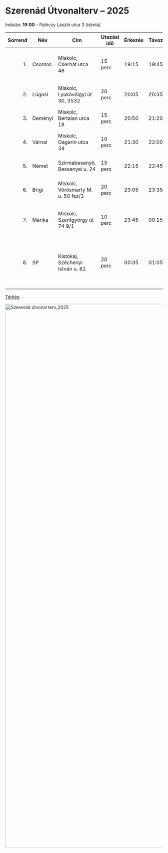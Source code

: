# Szerenád Útvonalterv – 2025

Indulás: **19:00** – Palóczy László utca 3 (iskola)

| Sorrend | Név            | Cím                                    | Utazási idő | Érkezés | Távozás | Megjegyzés                                                                 |
|--------:|----------------|----------------------------------------|-------------|---------|---------|---------------------------------------------------------------------------|
| 1.     | Csontos         | Miskolc, Cserhát utca 48               | 15 perc     | 19:15   | 19:45   | Van kisgyerek, **maximum este 9-ig**, **bemehetünk**.                     |
| 2.     | Lúgosi          | Miskolc, Lyukóvölgyi út 30, 3532       | 20 perc     | 20:05   | 20:35   | Kisgyerek, **bemehetünk**, **előtte hívni kell**.                         |
| 3.     | Deményi         | Miskolc, Bertalan utca 18              | 15 perc     | 20:50   | 21:20   | Nincs kisgyerek, **bemehetünk**.                                          |
| 4.     | Várnai          | Miskolc, Gagarin utca 34               | 10 perc     | 21:30   | 22:00   | Kisgyerek, **csak este 8 után**, **kijön hozzánk**.                       |
| 5.     | Német           | Szirmabesenyő, Bessenyei u. 24         | 15 perc     | 22:15   | 22:45   | Nincs kisgyerek, **bemehetünk**.                                          |
| 6.     | Brigi           | Miskolc, Vörösmarty M. u. 50 fsz/3     | 20 perc     | 23:05   | 23:35   | **Kijön hozzánk** (ez még változhat).                                     |
| 7.     | Marika          | Miskolc, Szentgyörgy út 74 9/1         | 10 perc     | 23:45   | 00:15   | **Lejön hozzánk**, **dal: "1x véget ér" – Máté Péter**.                   |
| 8.     | SP              | Kistokaj, Széchenyi István u. 81       | 20 perc     | 00:35   | 01:05   | Otthon, **végállomás**. A busz fél órát vár, és visszaindul azokkal a sulihoz, akik kérik!|


[Térkép](https://www.google.com/maps/dir/Miskolc,+Palóczy+László+utca+3,+3525+Magyarország/Miskolc,+Cserhát+utca+48/Lyukóvölgy+u.+30,+Miskolc,+3532/Miskolc,+Bertalan+utca+18/Miskolc,+Gagarin+utca+34/@48.1109959,20.7727935,16.24z/data=!4m32!4m31!1m5!1m1!1s0x47409fe4895e1403:0xaf13ab117893a89b!2m2!1d20.7803419!2d48.1057661!1m5!1m1!1s0x473f6026d406758b:0xd6df5d275266e4c1!2m2!1d20.768194!2d48.1166978!1m5!1m1!1s0x47409e238adc0ba7:0x224d30bb215a006c!2m2!1d20.7212122!2d48.116116!1m5!1m1!1s0x47409e40b75a625b:0x8912578e40ab58e1!2m2!1d20.710587!2d48.1028949!1m5!1m1!1s0x47409e436099376f:0x8896bacb9c7f154d!2m2!1d20.7057219!2d48.0957783!3e0?entry=ttu&g_ep=EgoyMDI1MDQwMi4xIKXMDSoASAFQAw%3D%3D)   


<img width="1735" alt="Szerenád útvonal terv_2025" src="https://github.com/user-attachments/assets/66b4d55b-7724-42a5-9c56-c606a8e58dc2" />
